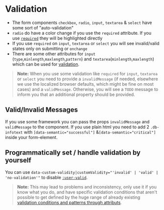 # Validation

-   The form components `checkbox`, `radio`, `input`, `textarea` & `select` have some sort of "auto-validation"
-   `radio` do have a color change if you use the `required` attribute. If you use [`required`](https://developer.mozilla.org/en-US/docs/Web/HTML/Element/input/checkbox#validation) they will be highlighted directly
-   If you use `required` on `input`, `textarea` or `select` you will see invalid/valid states only on submitting or `onchange`
-   There are some other attributes for `input` (`type`,`minlength`,`maxlength`,`pattern`) and `textarea`(`minlength`,`maxlength`) which can be used for [validation](https://developer.mozilla.org/en-US/docs/Learn/Forms/Form_validation#using_built-in_form_validation).

> **Note:** When you use some validation like `required` for `input`, `textarea` or `select` you need to provide a `invalidMessage` (if needed, elsewhere we use the localized browser defaults, which might be fine on most cases) and a `validMessage`. Otherwise, you will see a `TODO` message to inform you that an additional property should be provided.

## Valid/Invalid Messages

If you use some framework you can pass the props `invalidMessage` and `validMessage` to the component. If you use plain html you need to add 2 `.db-infotext` with `[data-semantic="successful"]` &`[data-semantic="critical"]` inside your form-element.

## Programmatically set / handle validation by yourself

You can use `data-custom-validity|customValidity="'invalid' | 'valid' | 'no-validation'"` to disable [`:user-valid`](https://developer.mozilla.org/en-US/docs/Web/CSS/:user-valid).

> **Note:** This may lead to problems and inconsistency, only use it if you know what you do, and have specific validation conditions that aren't possible to get defined by the huge range of already existing [validation conditions and patterns through attributs](https://developer.mozilla.org/en-US/docs/Learn/Forms/Form_validation#using_built-in_form_validation).
